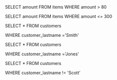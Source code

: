 SELECT amount FROM items 
WHERE amount  > 80


SELECT amount FROM items 
WHERE amount  <= 300


SELECT * FROM customers 

WHERE customer_lastname ='Smith'


SELECT * FROM customers 

WHERE  customer_lastname ='Jones'

SELECT * FROM customers 

WHERE  customer_lastname != 'Scott'


